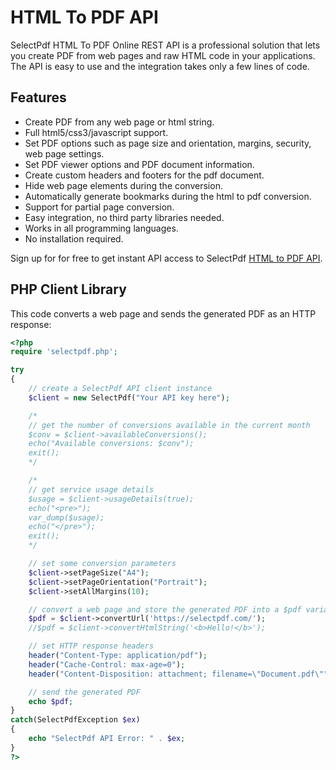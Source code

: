 # HTML To PDF API

SelectPdf HTML To PDF Online REST API is a professional solution that lets you create PDF from web pages and raw HTML code in your applications. The API is easy to use and the integration takes only a few lines of code.

## Features

* Create PDF from any web page or html string.
* Full html5/css3/javascript support.
* Set PDF options such as page size and orientation, margins, security, web page settings.
* Set PDF viewer options and PDF document information.
* Create custom headers and footers for the pdf document.
* Hide web page elements during the conversion.
* Automatically generate bookmarks during the html to pdf conversion.
* Support for partial page conversion.
* Easy integration, no third party libraries needed.
* Works in all programming languages.
* No installation required.

Sign up for for free to get instant API access to SelectPdf [HTML to PDF API](https://selectpdf.com/html-to-pdf-api/).

## PHP Client Library

This code converts a web page and sends the generated PDF as an HTTP response:

```php
<?php
require 'selectpdf.php';

try
{   
    // create a SelectPdf API client instance
    $client = new SelectPdf("Your API key here");

    /*
    // get the number of conversions available in the current month
    $conv = $client->availableConversions();
    echo("Available conversions: $conv");
    exit();
    */

    /*
    // get service usage details
    $usage = $client->usageDetails(true);
    echo("<pre>");
    var_dump($usage);
    echo("</pre>");
    exit();
    */

    // set some conversion parameters
    $client->setPageSize("A4");
    $client->setPageOrientation("Portrait");
    $client->setAllMargins(10);

    // convert a web page and store the generated PDF into a $pdf variable
    $pdf = $client->convertUrl('https://selectpdf.com/');
    //$pdf = $client->convertHtmlString('<b>Hello!</b>');

    // set HTTP response headers
    header("Content-Type: application/pdf");
    header("Cache-Control: max-age=0");
    header("Content-Disposition: attachment; filename=\"Document.pdf\"");

    // send the generated PDF 
    echo $pdf;
}
catch(SelectPdfException $ex)
{
    echo "SelectPdf API Error: " . $ex;
}
?>
```
